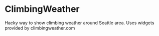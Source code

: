 # ClimbingWeather
Hacky way to show climbing weather around Seattle area. Uses widgets provided by climbingweather.com
